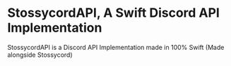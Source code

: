 # StossycordAPI, A Swift Discord API Implementation

StossycordAPI is a Discord API Implementation made in 100% Swift (Made alongside Stossycord)

